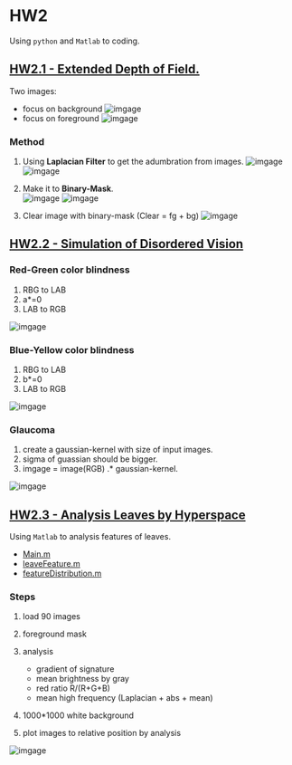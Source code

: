 # HW2

Using ``python`` and ``Matlab`` to coding.

## [HW2.1 - Extended Depth of Field.](HW2.1.ipynb)

Two images:

* focus on background
![imgage](images/5bg.jpg)
* focus on foreground
![imgage](images/5fg.jpg)

### Method

1. Using **Laplacian Filter** to get the adumbration from images.
![imgage](images/ex2.1.2-fg-HPF.jpg)
![imgage](images/ex2.1.2-bg-HDF.jpg)

2. Make it to **Binary-Mask**.  
![imgage](images/ex2.1.2-fg-mask.jpg)
![imgage](images/ex2.1.2-bg-mask.jpg)

3. Clear image with binary-mask (Clear = fg + bg)
![imgage](images/ex2.1.2.jpg)

## [HW2.2 - Simulation of Disordered Vision](HW2.2.ipynb)

### Red-Green color blindness

1. RBG to LAB
2. a*=0
3. LAB to RGB

![imgage](images/ex2.2.1.jpg)

### Blue-Yellow color blindness

1. RBG to LAB
2. b*=0
3. LAB to RGB

![imgage](images/ex2.2.2.jpg)

### Glaucoma

1. create a gaussian-kernel with size of input images.
2. sigma of guassian should be bigger.
3. imgage = image(RGB) .* gaussian-kernel.

![imgage](images/ex2.2.3.jpg)

## [HW2.3 - Analysis Leaves by Hyperspace](HW2_3.m)

Using ``Matlab`` to analysis features of leaves.

* [Main.m](HW2_3.m)
* [leaveFeature.m](leaveFeature.m)
* [featureDistribution.m](featureDistribution.m)

### Steps

1. load 90 images
2. foreground mask
3. analysis

    * gradient of signature
    * mean brightness by gray
    * red ratio R/(R+G+B)
    * mean high frequency (Laplacian + abs + mean)

4. 1000*1000 white background
5. plot images to relative position by analysis

![imgage](images/ex2.3.png)

